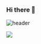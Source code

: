 ### Hi there 👋
![header](https://capsule-render.vercel.app/api?type=wave&color=gradient&height=300&section=header&text=Danhyun's%20Git&fontSize=90)

<img src="https://img.shields.io/badge/#F80000-yellow?style=flat&logo=Oracle&logoColor=white"/>
